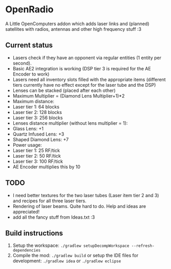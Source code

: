 # OpenRadio
A Little OpenComputers addon which adds laser links and (planned) satellites with radios, antennas and other high frequency stuff :3

## Current status
* Lasers check if they have an opponent via regular entities (1 entity per second).
* Basic AE2 integration is working (DSP tier 3 is required for the AE Encoder to work)
* Lasers need all inventory slots filled with the appropriate items (different tiers currently have no effect except for the laser tube and the DSP)
* Lenses can be stacked (placed after each other)
 * Maximum Multiplier = (Diamond Lens Multiplier+1)*2
* Maximum distance:
 * Laser tier 1: 64 blocks
 * Laser tier 2: 128 blocks
 * Laser tier 3: 256 blocks
* Lenses distance multiplier (without lens multiplier = 1):
 * Glass Lens: +1
 * Quartz Infused Lens: +3
 * Shaped Diamond Lens: +7
* Power usage:
 * Laser tier 1: 25 RF/tick
 * Laser tier 2: 50 RF/tick
 * Laser tier 3: 100 RF/tick
 * AE Encoder multiplies this by 10

## TODO
* I need better textures for the two laser tubes (Laser item tier 2 and 3) and recipes for all three laser tiers.
* Rendering of laser beams. Quite hard to do. Help and ideas are appreciated!
* add all the fancy stuff from Ideas.txt :3

## Build instructions
1. Setup the workspace: `./gradlew setupDecompWorkspace --refresh-dependencies`
2. Compile the mod: `./gradlew build` or setup the IDE files for development: `./gradlew idea` or `./gradlew eclipse`